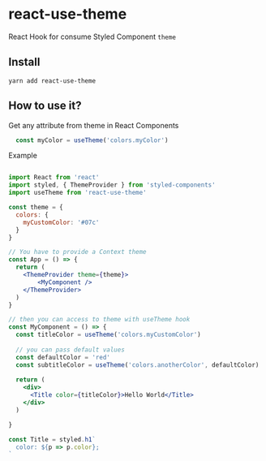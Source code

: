 # react-use-theme
React Hook for consume Styled Component `theme`

## Install

`yarn add react-use-theme`

## How to use it? 

Get any attribute from theme in React Components

````jsx
  const myColor = useTheme('colors.myColor')

````
Example

````jsx

import React from 'react'
import styled, { ThemeProvider } from 'styled-components'
import useTheme from 'react-use-theme'

const theme = {
  colors: {
    myCustomColor: '#07c'
  }
}

// You have to provide a Context theme
const App = () => {
  return (
    <ThemeProvider theme={theme}>
        <MyComponent />
    </ThemeProvider>
  )
}

// then you can access to theme with useTheme hook
const MyComponent = () => {
  const titleColor = useTheme('colors.myCustomColor')
  
  // you can pass default values
  const defaultColor = 'red'
  const subtitleColor = useTheme('colors.anotherColor', defaultColor)
  
  return (
    <div>
      <Title color={titleColor}>Hello World</Title>
    </div>
  )

}

const Title = styled.h1`
  color: ${p => p.color};
`


````
